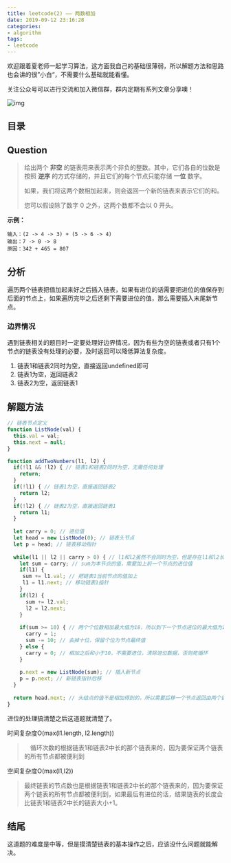```yaml
---
title: leetcode(2) —— 两数相加
date: 2019-09-12 23:16:28
categories:
- algorithm
tags:
- leetcode
---
```


欢迎跟着夏老师一起学习算法，这方面我自己的基础很薄弱，所以解题方法和思路也会讲的很”小白“，不需要什么基础就能看懂。

关注公众号可以进行交流和加入微信群，群内定期有系列文章分享噢！

![img](https://static.ddhigh.com/blog/2019-08-26-060638.jpg)

## 目录

<!-- toc -->

## Question

> 给出两个 **非空** 的链表用来表示两个非负的整数。其中，它们各自的位数是按照 **逆序** 的方式存储的，并且它们的每个节点只能存储 **一位** 数字。
>
> 如果，我们将这两个数相加起来，则会返回一个新的链表来表示它们的和。
>
> 您可以假设除了数字 0 之外，这两个数都不会以 0 开头。

**示例：**

```text
输入：(2 -> 4 -> 3) + (5 -> 6 -> 4)
输出：7 -> 0 -> 8
原因：342 + 465 = 807
```

## 分析

遍历两个链表把值加起来好之后插入链表，如果有进位的话需要把进位的值保存到后面的节点上，如果遍历完毕之后还剩下需要进位的值，那么需要插入末尾新节点。

### 边界情况

遇到链表相关的题目时一定要处理好边界情况，因为有些为空的链表或者只有1个节点的链表没有处理的必要，及时返回可以降低算法复杂度。

1. 链表1和链表2同时为空，直接返回undefined即可
2. 链表1为空，返回链表2
3. 链表2为空，返回链表1

## 解题方法

```javascript
// 链表节点定义
function ListNode(val) {
  this.val = val;
  this.next = null;
}

function addTwoNumbers(l1, l2) {
  if(!l1 && !l2) { // 链表1和链表2同时为空，无需任何处理
    return;
  }
  if(!l1) { // 链表1为空，直接返回链表2
    return l2;
  }
  if(!l2) { // 链表2为空，直接返回链表1
    return l1;
  }
  
  let carry = 0; // 进位值
  let head = new ListNode(0); // 链表头节点
  let p = head; // 链表移动指针
  
  while(l1 || l2 || carry > 0) { // l1和l2虽然不会同时为空，但是存在l1和l2长度不一致的情况， 这种也需要处理
    let sum = carry; // sum为本节点的值，需要加上前一个节点的进位值
    if(l1) {
     sum += l1.val; // 把链表1当前节点的值加上
     l1 = l1.next; // 移动链表1指针
    }
    if(l2) {
      sum += l2.val;
      l2 = l2.next;
    }
    
    if(sum >= 10) { // 两个个位数相加最大值为18，所以到下一个节点进位的最大值为1
      carry = 1;
      sum -= 10; // 去掉十位，保留个位为节点最终值
    } else {
      carry = 0; // 相加之后和小于10，不需要进位，清除进位数据，否则死循环
    }
    
    p.next = new ListNode(sum); // 插入新节点
    p = p.next; // 新链表指针后移
  }
  
  return head.next; // 头结点的值不是相加得到的，所以需要后移一个节点返回由两个链表加起来的结果
}
```

进位的处理搞清楚之后这道题就清楚了。

时间复杂度O(max(l1.length, l2.length))

> 　循环次数的根据链表1和链表2中长的那个链表来的，因为要保证两个链表的所有节点都被便利到

空间复杂度O(max(l1,l2))

> 最终链表的节点数也是根据链表1和链表2中长的那个链表来的，因为要保证两个链表的所有节点都被便利到，如果最后有进位的话，结果链表的长度会比链表1和链表2中长的链表大小+1。

## 结尾

这道题的难度是中等，但是摸清楚链表的基本操作之后，应该没什么问题就能解决。